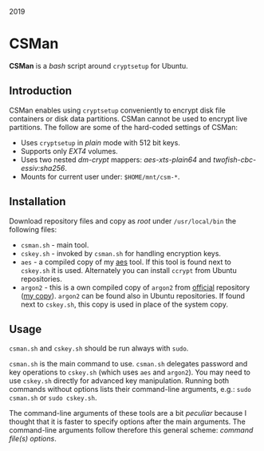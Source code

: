 2019

# CSMan

<!--- tags: linux encryption -->

**CSMan** is a *bash* script around `cryptsetup` for Ubuntu.

## Introduction

CSMan enables using `cryptsetup` conveniently to encrypt disk file containers or disk data partitions. CSMan cannot be used to encrypt live partitions. The follow are some of the hard-coded settings of CSMan:

* Uses `cryptsetup` in *plain* mode with 512 bit keys.
* Supports only *EXT4* volumes.
* Uses two nested *dm-crypt* mappers: *aes-xts-plain64* and *twofish-cbc-essiv:sha256*.
* Mounts for current user under: `$HOME/mnt/csm-*`.

## Installation

Download repository files and copy as *root* under `/usr/local/bin` the following files:

* `csman.sh` - main tool.
* `cskey.sh` - invoked by `csman.sh` for handling encryption keys.
* `aes` - a compiled copy of my [aes](#r/cpp-aes-tool.md) tool. If this tool is found next to `cskey.sh` it is used. Alternately you can install `ccrypt` from Ubuntu repositories. 
* `argon2` - this is a own compiled copy of `argon2` from [official](https://github.com/P-H-C/phc-winner-argon2) repository ([my copy](https://github.com/madebits/phc-winner-argon2)). `argon2` can be found also in Ubuntu repositories. If found next to `cskey.sh`, this copy is used in place of the system copy.

## Usage

`csman.sh` and `cskey.sh` should be run always with `sudo`. 

`csman.sh` is the main command to use. `csman.sh` delegates password and key operations to `cskey.sh` (which uses `aes` and `argon2`). You may need to use `cskey.sh` directly for advanced key manipulation. Running both commands without options lists their command-line arguments, e.g.: `sudo csman.sh` or `sudo cskey.sh`.

The command-line arguments of these tools are a bit *peculiar* because I thought that it is faster to specify options after the main arguments. The command-line arguments follow therefore this general scheme: *command file(s) options*.













